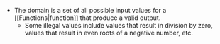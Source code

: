 - The domain is a set of all possible input values for a [[Functions|function]] that produce a valid output.
	- Some illegal values include values that result in division by zero, values that result in even roots of a negative number, etc. 
